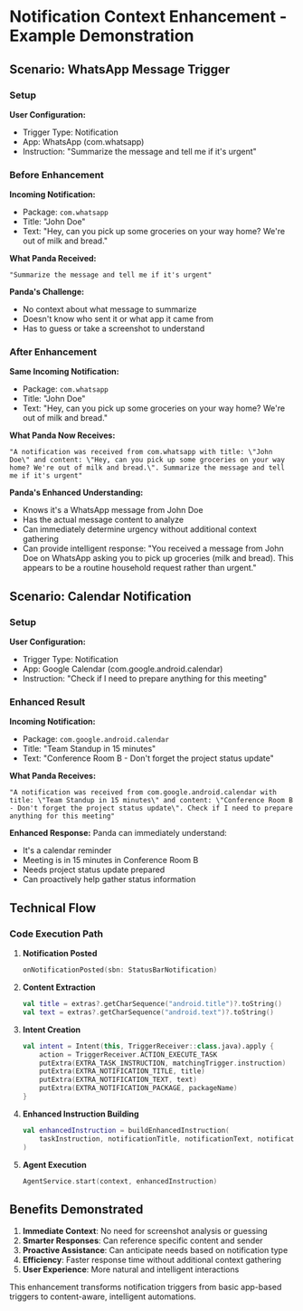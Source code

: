 # Notification Context Enhancement - Example Demonstration

## Scenario: WhatsApp Message Trigger

### Setup
**User Configuration:**
- Trigger Type: Notification
- App: WhatsApp (com.whatsapp)
- Instruction: "Summarize the message and tell me if it's urgent"

### Before Enhancement

**Incoming Notification:**
- Package: `com.whatsapp`
- Title: "John Doe"
- Text: "Hey, can you pick up some groceries on your way home? We're out of milk and bread."

**What Panda Received:**
```
"Summarize the message and tell me if it's urgent"
```

**Panda's Challenge:**
- No context about what message to summarize
- Doesn't know who sent it or what app it came from
- Has to guess or take a screenshot to understand

### After Enhancement

**Same Incoming Notification:**
- Package: `com.whatsapp`
- Title: "John Doe"  
- Text: "Hey, can you pick up some groceries on your way home? We're out of milk and bread."

**What Panda Now Receives:**
```
"A notification was received from com.whatsapp with title: \"John Doe\" and content: \"Hey, can you pick up some groceries on your way home? We're out of milk and bread.\". Summarize the message and tell me if it's urgent"
```

**Panda's Enhanced Understanding:**
- Knows it's a WhatsApp message from John Doe
- Has the actual message content to analyze
- Can immediately determine urgency without additional context gathering
- Can provide intelligent response: "You received a message from John Doe on WhatsApp asking you to pick up groceries (milk and bread). This appears to be a routine household request rather than urgent."

## Scenario: Calendar Notification

### Setup
**User Configuration:**
- Trigger Type: Notification
- App: Google Calendar (com.google.android.calendar)
- Instruction: "Check if I need to prepare anything for this meeting"

### Enhanced Result

**Incoming Notification:**
- Package: `com.google.android.calendar`
- Title: "Team Standup in 15 minutes"
- Text: "Conference Room B - Don't forget the project status update"

**What Panda Receives:**
```
"A notification was received from com.google.android.calendar with title: \"Team Standup in 15 minutes\" and content: \"Conference Room B - Don't forget the project status update\". Check if I need to prepare anything for this meeting"
```

**Enhanced Response:**
Panda can immediately understand:
- It's a calendar reminder
- Meeting is in 15 minutes in Conference Room B
- Needs project status update prepared
- Can proactively help gather status information

## Technical Flow

### Code Execution Path

1. **Notification Posted**
   ```kotlin
   onNotificationPosted(sbn: StatusBarNotification)
   ```

2. **Content Extraction**
   ```kotlin
   val title = extras?.getCharSequence("android.title")?.toString()
   val text = extras?.getCharSequence("android.text")?.toString()
   ```

3. **Intent Creation**
   ```kotlin
   val intent = Intent(this, TriggerReceiver::class.java).apply {
       action = TriggerReceiver.ACTION_EXECUTE_TASK
       putExtra(EXTRA_TASK_INSTRUCTION, matchingTrigger.instruction)
       putExtra(EXTRA_NOTIFICATION_TITLE, title)
       putExtra(EXTRA_NOTIFICATION_TEXT, text)
       putExtra(EXTRA_NOTIFICATION_PACKAGE, packageName)
   }
   ```

4. **Enhanced Instruction Building**
   ```kotlin
   val enhancedInstruction = buildEnhancedInstruction(
       taskInstruction, notificationTitle, notificationText, notificationPackage
   )
   ```

5. **Agent Execution**
   ```kotlin
   AgentService.start(context, enhancedInstruction)
   ```

## Benefits Demonstrated

1. **Immediate Context**: No need for screenshot analysis or guessing
2. **Smarter Responses**: Can reference specific content and sender
3. **Proactive Assistance**: Can anticipate needs based on notification type
4. **Efficiency**: Faster response time without additional context gathering
5. **User Experience**: More natural and intelligent interactions

This enhancement transforms notification triggers from basic app-based triggers to content-aware, intelligent automations.